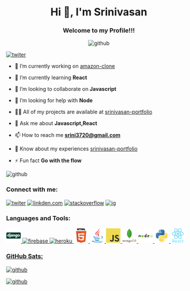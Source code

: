 



<h1 align="center">Hi 👋, I'm Srinivasan</h1>
<h3 align="center">Welcome to my Profile!!! </h3>
<p align="center"> <img src="https://komarev.com/ghpvc/?username=github&label=Profile%20views&color=0e75b6&style=flat" alt="github" /> </p>



<p align="left"> <a href="https://twitter.com/srinivasan_offl" target="blank"><img src="https://img.shields.io/twitter/follow/twiter?logo=twitter&style=for-the-badge" alt="twiter" /></a> </p>

- 🔭 I’m currently working on [amazon-clone](https://clone-718d1.web.app/)

- 🌱 I’m currently learning **React**

- 👯 I’m looking to collaborate on **Javascript**

- 🤝 I’m looking for help with **Node**

- 👨‍💻 All of my projects are available at [srinivasan-portfolio](https://srinivasan-portfolio.web.app/)

- 💬 Ask me about **Javascript,React**

- 📫 How to reach me **srini3720@gmail.com**

- 📄 Know about my experiences [srinivasan-portfolio](https://srinivasan-portfolio.web.app/)

- ⚡ Fun fact **Go with the flow**

<p><img style="display: flex" align="center" src="https://github-readme-stats.vercel.app/api?username=srini3720&theme=radical&show_icons=true&locale=en" alt="github" /></p>


<h3 align="left">Connect with me:</h3>
<p align="left">

<a href="https://twitter.com/srinivasan_offl" target="blank"><img align="center" src="https://raw.githubusercontent.com/rahuldkjain/github-profile-readme-generator/master/src/images/icons/Social/twitter.svg" alt="twiter" height="30" width="40" /></a>
<a href="https://linkedin.com/in/srinivasan-shanmugam-038785217" target="blank"><img align="center" src="https://raw.githubusercontent.com/rahuldkjain/github-profile-readme-generator/master/src/images/icons/Social/linked-in-alt.svg" alt="linkden.com" height="30" width="40" /></a>
<a href="https://stackoverflow.com/users/14098888" target="blank"><img align="center" src="https://raw.githubusercontent.com/rahuldkjain/github-profile-readme-generator/master/src/images/icons/Social/stack-overflow.svg" alt="stackoverflow" height="30" width="40" /></a>
<a href="https://instagram.com/srinivasan__offcl" target="blank"><img align="center" src="https://raw.githubusercontent.com/rahuldkjain/github-profile-readme-generator/master/src/images/icons/Social/instagram.svg" alt="ig" height="30" width="40" /></a>
</p>

<h3 align="left">Languages and Tools:</h3>
<p align="left"> <a href="https://www.djangoproject.com/" target="_blank"> <img src="https://raw.githubusercontent.com/devicons/devicon/master/icons/django/django-original.svg" alt="django" width="40" height="40"/> </a>  <a href="https://firebase.google.com/" target="_blank"> <img src="https://www.vectorlogo.zone/logos/firebase/firebase-icon.svg" alt="firebase" width="40" height="40"/> </a> <a href="https://heroku.com" target="_blank"> <img src="https://www.vectorlogo.zone/logos/heroku/heroku-icon.svg" alt="heroku" width="40" height="40"/> </a> <a href="https://www.w3.org/html/" target="_blank"> <img src="https://raw.githubusercontent.com/devicons/devicon/master/icons/html5/html5-original-wordmark.svg" alt="html5" width="40" height="40"/> </a> <a href="https://www.java.com" target="_blank"> <img src="https://raw.githubusercontent.com/devicons/devicon/master/icons/java/java-original.svg" alt="java" width="40" height="40"/> </a> <a href="https://developer.mozilla.org/en-US/docs/Web/JavaScript" target="_blank"> <img src="https://raw.githubusercontent.com/devicons/devicon/master/icons/javascript/javascript-original.svg" alt="javascript" width="40" height="40"/> </a> <a href="https://www.mongodb.com/" target="_blank"> <img src="https://raw.githubusercontent.com/devicons/devicon/master/icons/mongodb/mongodb-original-wordmark.svg" alt="mongodb" width="40" height="40"/> </a> <a href="https://nodejs.org" target="_blank"> <img src="https://raw.githubusercontent.com/devicons/devicon/master/icons/nodejs/nodejs-original-wordmark.svg" alt="nodejs" width="40" height="40"/> </a> <a href="https://www.python.org" target="_blank"> <img src="https://raw.githubusercontent.com/devicons/devicon/master/icons/python/python-original.svg" alt="python" width="40" height="40"/> </a> <a href="https://reactjs.org/" target="_blank"> <img src="https://raw.githubusercontent.com/devicons/devicon/master/icons/react/react-original-wordmark.svg" alt="react" width="40" height="40"/> </p>


<h3>GitHub Sats:</h3>

<p><img align="center" src="https://github-readme-stats.vercel.app/api/top-langs?username=srini3720&theme=radical&show_icons=true&locale=en&layout=compact" alt="github" /></p>



<p><img align="center" src="https://github-readme-streak-stats.herokuapp.com/?user=srini3720&theme=radical" alt="github" /></p>

